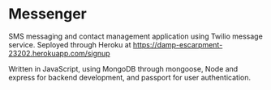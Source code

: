 # Messenger
SMS messaging and contact management application using Twilio message service.
Seployed through Heroku at https://damp-escarpment-23202.herokuapp.com/signup

Written in JavaScript, using MongoDB through mongoose, Node and express for backend development, and passport for user authentication.

